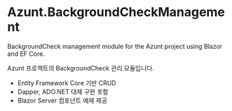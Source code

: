 # Azunt.BackgroundCheckManagement

BackgroundCheck management module for the Azunt project using Blazor and EF Core.

Azunt 프로젝트의 BackgroundCheck 관리 모듈입니다.

- Entity Framework Core 기반 CRUD
- Dapper, ADO.NET 대체 구현 포함
- Blazor Server 컴포넌트 예제 제공
